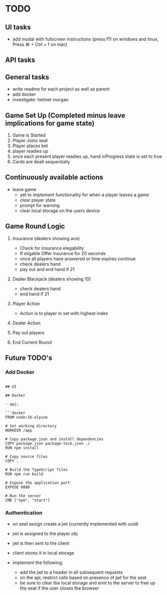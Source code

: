 # TODO

## UI tasks

- add modal with fullscreen instructions (press f11 on windows and linux, Press ⌘ + Ctrl + f on mac)

## API tasks

## General tasks

- write readme for each project as well as parent
- add docker
- investigate: helmet morgan

## Game Set Up (Completed minus leave implications for game state)

1. Game is Started
2. Player Joins seat
3. Player places bet
4. player readies up
5. once each present player readies up, hand inProgress state is set to true
6. Cards are dealt sequentially

## Continuously available actions

- leave game
  - yet to implement functionality for when a player leaves a game
  - clear player state
  - prompt for warning
  - clear local storage on the users device

## Game Round Logic

1. Insurance (dealers showing ace)

   - Check for insurance elegability
   - If eligable Offer insurance for 20 seconds
   - once all players have answered or time expires continue
   - check dealers hand
   - pay out and end hand if 21

2. Dealer Blackjack (dealers showing 10)

   - check dealers hand
   - end hand if 21

3. Player Action

   - Action is to player in set with highest index

4. Dealer Action

5. Pay out players

6. End Current Round

## Future TODO's

### Add Docker

````

## UI

## Docker

- api:

```docker
FROM node:16-alpine

# Set working directory
WORKDIR /app

# Copy package.json and install dependencies
COPY package.json package-lock.json ./
RUN npm install

# Copy source files
COPY . .

# Build the TypeScript files
RUN npm run build

# Expose the application port
EXPOSE 8080

# Run the server
CMD ["npm", "start"]
````

### Authentication

- on seat assign create a jwt (currently implemented with uuid)
- jwt is assigned to the player obj
- jwt is then sent to the client
- client stores it in local storage

- implement the following:
  - add the jwt to a header in all subsequent requests
  - on the api, restrict calls based on presence of jwt for the seat
  - be sure to clear the local storage and emit to the server to free up the seat if the user closes the browser
